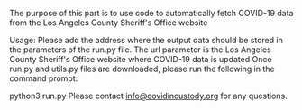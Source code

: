 The purpose of this part is to use code to automatically fetch COVID-19 data from the Los Angeles County Sheriff's Office website

Usage: Please add the address where the output data should be stored in the parameters of the run.py file. The url parameter is the Los Angeles County Sheriff's Office website where COVID-19 data is updated Once run.py and utils.py files are downloaded, please run the following in the command prompt:

python3 run.py Please contact info@covidincustody.org for any questions.
